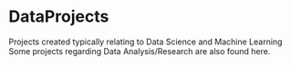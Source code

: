 # DataProjects
Projects created typically relating to Data Science and Machine Learning
Some projects regarding Data Analysis/Research are also found here.
